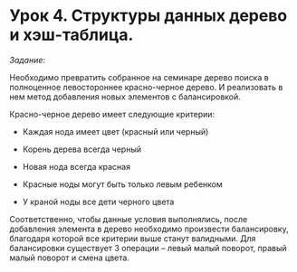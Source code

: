 # Урок 4. Структуры данных дерево и хэш-таблица.

*Задание:*

Необходимо превратить собранное на семинаре дерево поиска в полноценное левостороннее красно-черное дерево. И реализовать в нем метод добавления новых элементов с балансировкой.

Красно-черное дерево имеет следующие критерии:

- Каждая нода имеет цвет (красный или черный)

- Корень дерева всегда черный

- Новая нода всегда красная

- Красные ноды могут быть только левым ребенком

- У краной ноды все дети черного цвета

Соответственно, чтобы данные условия выполнялись, после добавления элемента в дерево необходимо произвести балансировку, благодаря которой все критерии выше станут валидными. Для балансировки существует 3 операции – левый малый поворот, правый малый поворот и смена цвета.
